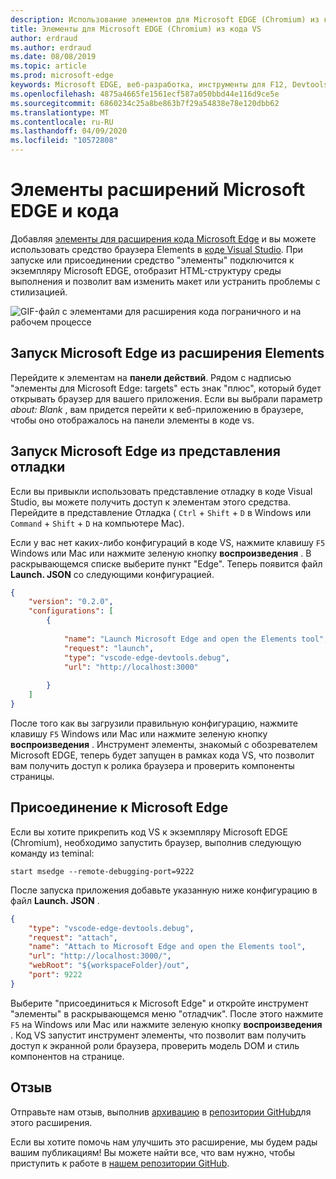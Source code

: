 ```yaml
---
description: Использование элементов для Microsoft EDGE (Chromium) из кода VS
title: Элементы для Microsoft EDGE (Chromium) из кода VS
author: erdraud
ms.author: erdraud
ms.date: 08/08/2019
ms.topic: article
ms.prod: microsoft-edge
keywords: Microsoft EDGE, веб-разработка, инструменты для F12, Devtools, код VS, код Visual Studio, элементы
ms.openlocfilehash: 4875a4665fe1561ecf587a050bbd44e116d9ce5e
ms.sourcegitcommit: 6860234c25a8be863b7f29a54838e78e120dbb62
ms.translationtype: MT
ms.contentlocale: ru-RU
ms.lasthandoff: 04/09/2020
ms.locfileid: "10572808"
---
```

# Элементы расширений Microsoft EDGE и кода

Добавляя [элементы для расширения кода Microsoft Edge](https://marketplace.visualstudio.com/items?itemName=ms-edgedevtools.vscode-edge-devtools) и вы можете использовать средство браузера Elements в [коде Visual Studio](https://code.visualstudio.com/). При запуске или присоединении средство "элементы" подключится к экземпляру Microsoft EDGE, отобразит HTML-структуру среды выполнения и позволит вам изменить макет или устранить проблемы с стилизацией.

![GIF-файл с элементами для расширения кода пограничного и на рабочем процессе](./media/elements-for-edge.gif)

## Запуск Microsoft Edge из расширения Elements 

Перейдите к элементам на **панели действий**. Рядом с надписью "элементы для Microsoft Edge: targets" есть знак "плюс", который будет открывать браузер для вашего приложения. Если вы выбрали параметр *about: Blank* , вам придется перейти к веб-приложению в браузере, чтобы оно отображалось на панели элементы в коде vs.

## Запуск Microsoft Edge из представления отладки

Если вы привыкли использовать представление отладку в коде Visual Studio, вы можете получить доступ к элементам этого средства. Перейдите в представление Отладка ( `Ctrl`  +  `Shift`  +  `D` в Windows или `Command`  +  `Shift`  +  `D` на компьютере Mac). 

Если у вас нет каких-либо конфигураций в коде VS, нажмите клавишу `F5` Windows или Mac или нажмите зеленую кнопку **воспроизведения** . В раскрывающемся списке выберите пункт "Edge". Теперь появится файл **Launch. JSON** со следующими конфигурацией.

```json
{
    "version": "0.2.0",
    "configurations": [
        {
            
            "name": "Launch Microsoft Edge and open the Elements tool",
            "request": "launch",
            "type": "vscode-edge-devtools.debug",
            "url": "http://localhost:3000"
        
        }
    ]
}
```

После того как вы загрузили правильную конфигурацию, нажмите клавишу `F5` Windows или Mac или нажмите зеленую кнопку **воспроизведения** . Инструмент элементы, знакомый с обозревателем Microsoft EDGE, теперь будет запущен в рамках кода VS, что позволит вам получить доступ к ролика браузера и проверить компоненты страницы.

## Присоединение к Microsoft Edge
Если вы хотите прикрепить код VS к экземпляру Microsoft EDGE (Chromium), необходимо запустить браузер, выполнив следующую команду из teminal:

`start msedge --remote-debugging-port=9222`

После запуска приложения добавьте указанную ниже конфигурацию в файл **Launch. JSON** .

```json
{
    "type": "vscode-edge-devtools.debug",
    "request": "attach",
    "name": "Attach to Microsoft Edge and open the Elements tool",
    "url": "http://localhost:3000/",
    "webRoot": "${workspaceFolder}/out",
    "port": 9222
}
```

Выберите "присоединиться к Microsoft Edge" и откройте инструмент "элементы" в раскрывающемся меню "отладчик". После этого нажмите `F5` на Windows или Mac или нажмите зеленую кнопку **воспроизведения** . Код VS запустит инструмент элементы, что позволит вам получить доступ к экранной роли браузера, проверить модель DOM и стиль компонентов на странице.

## Отзыв
Отправьте нам отзыв, выполнив [архивацию](https://github.com/microsoft/vscode-edge-devtools/issues/new) в [репозитории GitHub](https://github.com/microsoft/vscode-edge-devtools)для этого расширения. 

Если вы хотите помочь нам улучшить это расширение, мы будем рады вашим публикациям! Вы можете найти все, что вам нужно, чтобы приступить к работе в [нашем репозитории GitHub](https://github.com/microsoft/vscode-edge-devtools).